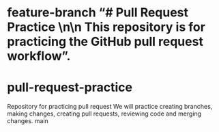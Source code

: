  feature-branch
“# Pull Request Practice \n\n This repository is for practicing the GitHub pull request workflow”.
=======
# pull-request-practice
Repository for practicing pull request
We will practice creating branches, making changes, creating pull requests, reviewing code and merging changes.
 main
